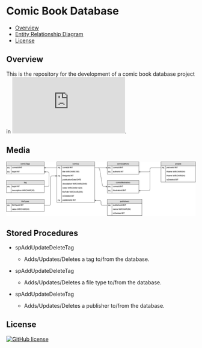 # Comic Book Database

- [Overview](#overview)
- [Entity Relationship Diagram](#erd)
- [License](#license)

<a name="overview"/></a>
## Overview
This is the repository for the development of a comic book database project in ![CSE 385 Database Systems](https://www.miamioh.edu/cec/academics/departments/cse/academics/course-descriptions/cse-385/index.html).

<a name="erd"/></a>
## Media
![Entity Relationship Diagram](ERD.png)

<a name="stored-proc"/></a>
## Stored Procedures
- spAddUpdateDeleteTag
	*  Adds/Updates/Deletes a tag to/from the database.

- spAddUpdateDeleteTag
	* Adds/Updates/Deletes a file type to/from the database.

- spAddUpdateDeleteTag
	* Adds/Updates/Deletes a publisher to/from the database.

<a name="license"></a>
## License
[![GitHub license](https://img.shields.io/badge/LICENSE-APACHE%202.0-blue.svg)](LICENSE)
